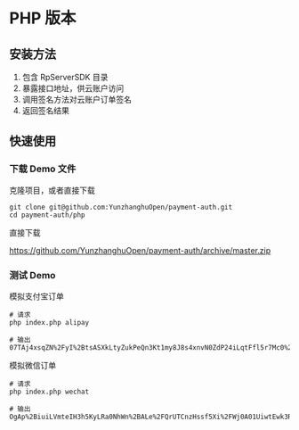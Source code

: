 # PHP 版本

## 安装方法

1. 包含 RpServerSDK 目录
1. 暴露接口地址，供云账户访问
1. 调用签名方法对云账户订单签名
1. 返回签名结果

## 快速使用

### 下载 Demo 文件

克隆项目，或者直接下载
	
```shell
git clone git@github.com:YunzhanghuOpen/payment-auth.git
cd payment-auth/php
```

直接下载
	
https://github.com/YunzhanghuOpen/payment-auth/archive/master.zip

### 测试 Demo

模拟支付宝订单
	
```shell
# 请求
php index.php alipay

# 输出
07TAj4xsqZN%2FyI%2BtsASXkLtyZukPeQn3Kt1my8J8s4xnvN0ZdP24iLqtFfl5r7Mc0%2B%2FtVWwSCRMOcyLx8tVATp8O2P8zt%2FtB5sPbS8huC1zoIDplVKbdbL%2FDlnW70eLNJl58yuI3OgGI7B7UUMRpa%2F%2BTuufJFOK3rcdiMcT%2FTdo%3D%
```
	

模拟微信订单
	
```shell
# 请求
php index.php wechat

# 输出
OgAp%2BiuiLVmteIH3h5KyLRa0NhWn%2BALe%2FQrUTCnzHssf5Xi%2FWj0A01UiwtEwk3R7%2Bab6tP6vUaWYDIgdh7tmItu7iz8VoMsk9AuBmI9D22ZtcfHEfmwlqrWmsXUt3PWyGREjsBgQeu0o94iVs5KeBqqoe3otvFUJ31EVD%2Boji6w%3D%
```
	



